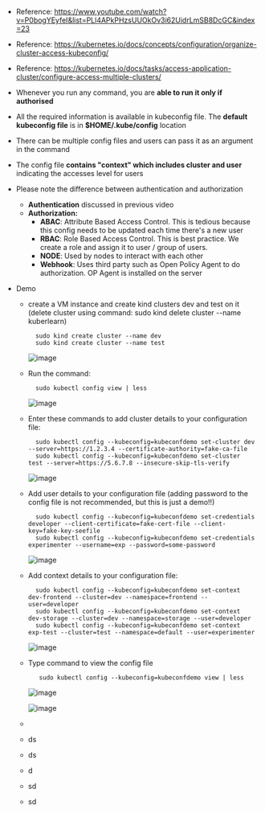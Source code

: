 - Reference: https://www.youtube.com/watch?v=P0bogYEyfeI&list=PLl4APkPHzsUUOkOv3i62UidrLmSB8DcGC&index=23
- Reference: https://kubernetes.io/docs/concepts/configuration/organize-cluster-access-kubeconfig/
- Reference: https://kubernetes.io/docs/tasks/access-application-cluster/configure-access-multiple-clusters/

- Whenever you run any command, you are **able to run it only if authorised**
- All the required information is available in kubeconfig file. The **default kubeconfig file** is in **$HOME/.kube/config** location
- There can be multiple config files and users can pass it as an argument in the command
- The config file **contains "context" which includes cluster and user** indicating the accesses level for users

- Please note the difference between authentication and authorization
  - **Authentication** discussed in previous video
  - **Authorization:**
    - **ABAC**: Attribute Based Access Control. This is tedious because this config needs to be updated each time there's a new user 
    - **RBAC**: Role Based Access Control. This is best practice. We create a role and assign it to user / group of users.
    - **NODE**: Used by nodes to interact with each other
    - **Webhook**: Uses third party such as Open Policy Agent to do authorization. OP Agent is installed on the server   
   

- Demo 
  - create a VM instance and create kind clusters dev and test on it (delete cluster using command: sudo kind delete cluster --name kuberlearn)
    
          sudo kind create cluster --name dev 
          sudo kind create cluster --name test

      ![image](https://github.com/user-attachments/assets/538e8f23-25a3-40c3-aa42-c069f3333d7d)

  - Run the command:

          sudo kubectl config view | less
   
      ![image](https://github.com/user-attachments/assets/f33cc9e4-572d-455b-b3ca-75e3c1565a9c)

    
  - Enter these commands to add cluster details to your configuration file:

          sudo kubectl config --kubeconfig=kubeconfdemo set-cluster dev --server=https://1.2.3.4 --certificate-authority=fake-ca-file
          sudo kubectl config --kubeconfig=kubeconfdemo set-cluster test --server=https://5.6.7.8 --insecure-skip-tls-verify

      ![image](https://github.com/user-attachments/assets/99f8666d-4791-477b-8b28-033449711746)

  - Add user details to your configuration file (adding password to the config file is not recommended, but this is just a demo!!)

          sudo kubectl config --kubeconfig=kubeconfdemo set-credentials developer --client-certificate=fake-cert-file --client-key=fake-key-seefile
          sudo kubectl config --kubeconfig=kubeconfdemo set-credentials experimenter --username=exp --password=some-password

      ![image](https://github.com/user-attachments/assets/156bbd25-afb0-46ab-876c-1b07aa25f182)

  - Add context details to your configuration file:

          sudo kubectl config --kubeconfig=kubeconfdemo set-context dev-frontend --cluster=dev --namespace=frontend --user=developer
          sudo kubectl config --kubeconfig=kubeconfdemo set-context dev-storage --cluster=dev --namespace=storage --user=developer
          sudo kubectl config --kubeconfig=kubeconfdemo set-context exp-test --cluster=test --namespace=default --user=experimenter

      ![image](https://github.com/user-attachments/assets/89ae73d2-15e5-4184-bb48-a918f0b99792)

  - Type command to view the config file

           sudo kubectl config --kubeconfig=kubeconfdemo view | less

      ![image](https://github.com/user-attachments/assets/357fcd17-cc65-44cf-8d93-826a1bb78816)

      ![image](https://github.com/user-attachments/assets/f7abc3c5-5d67-4bc5-b373-d33077c97b36)


  -   
  -   ds
  -   ds
  -   d
  -   sd
  -   sd
